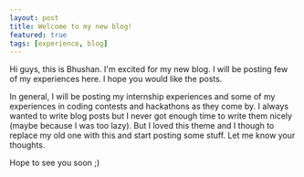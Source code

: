 ```yaml
---
layout: post
title: Welcome to my new blog!
featured: true
tags: [experience, blog]
---
```


Hi guys, this is Bhushan. I'm excited for my new blog. I will be posting few
of my experiences here. I hope you would like the posts.

In general, I will be posting my internship experiences and some of my
experiences in coding contests and hackathons as they come by. I always wanted
to write blog posts but I never got enough time to write them nicely (maybe
because I was too lazy). But I loved this theme and I though to replace my old
one with this and start posting some stuff. Let me know your thoughts.

Hope to see you soon ;)
